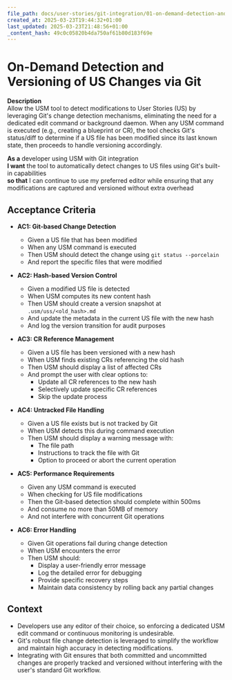 ```yaml
---
file_path: docs/user-stories/git-integration/01-on-demand-detection-and-versioning-of-us-changes-via-git.md
created_at: 2025-03-23T19:44:32+01:00
last_updated: 2025-03-23T21:48:56+01:00
_content_hash: 49c0c05820b4da750af61b80d183f69e
---
```


# On-Demand Detection and Versioning of US Changes via Git
**Description**  
Allow the USM tool to detect modifications to User Stories (US) by leveraging Git's change detection mechanisms, eliminating the need for a dedicated edit command or background daemon. When any USM command is executed (e.g., creating a blueprint or CR), the tool checks Git's status/diff to determine if a US file has been modified since its last known state, then proceeds to handle versioning accordingly.

**As a** developer using USM with Git integration  
**I want** the tool to automatically detect changes to US files using Git's built-in capabilities  
**so that** I can continue to use my preferred editor while ensuring that any modifications are captured and versioned without extra overhead

## Acceptance Criteria

- **AC1: Git-based Change Detection**
  - Given a US file that has been modified
  - When any USM command is executed
  - Then USM should detect the change using `git status --porcelain`
  - And report the specific files that were modified

- **AC2: Hash-based Version Control**
  - Given a modified US file is detected
  - When USM computes its new content hash
  - Then USM should create a version snapshot at `.usm/uss/<old_hash>.md`
  - And update the metadata in the current US file with the new hash
  - And log the version transition for audit purposes

- **AC3: CR Reference Management**
  - Given a US file has been versioned with a new hash
  - When USM finds existing CRs referencing the old hash
  - Then USM should display a list of affected CRs
  - And prompt the user with clear options to:
    - Update all CR references to the new hash
    - Selectively update specific CR references
    - Skip the update process

- **AC4: Untracked File Handling**
  - Given a US file exists but is not tracked by Git
  - When USM detects this during command execution
  - Then USM should display a warning message with:
    - The file path
    - Instructions to track the file with Git
    - Option to proceed or abort the current operation

- **AC5: Performance Requirements**
  - Given any USM command is executed
  - When checking for US file modifications
  - Then the Git-based detection should complete within 500ms
  - And consume no more than 50MB of memory
  - And not interfere with concurrent Git operations

- **AC6: Error Handling**
  - Given Git operations fail during change detection
  - When USM encounters the error
  - Then USM should:
    - Display a user-friendly error message
    - Log the detailed error for debugging
    - Provide specific recovery steps
    - Maintain data consistency by rolling back any partial changes

## Context

- Developers use any editor of their choice, so enforcing a dedicated USM edit command or continuous monitoring is undesirable.
- Git's robust file change detection is leveraged to simplify the workflow and maintain high accuracy in detecting modifications.
- Integrating with Git ensures that both committed and uncommitted changes are properly tracked and versioned without interfering with the user's standard Git workflow.
